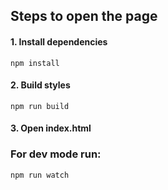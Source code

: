 ## Steps to open the page

#### 1. Install dependencies
`npm install`

#### 2. Build styles
`npm run build`

#### 3. Open index.html



### For dev mode run:
`npm run watch`
